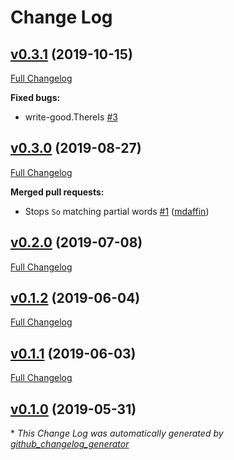 # Change Log

## [v0.3.1](https://github.com/errata-ai/write-good/tree/v0.3.1) (2019-10-15)
[Full Changelog](https://github.com/errata-ai/write-good/compare/v0.3.0...v0.3.1)

**Fixed bugs:**

- write-good.ThereIs [\#3](https://github.com/errata-ai/write-good/issues/3)

## [v0.3.0](https://github.com/errata-ai/write-good/tree/v0.3.0) (2019-08-27)
[Full Changelog](https://github.com/errata-ai/write-good/compare/v0.2.0...v0.3.0)

**Merged pull requests:**

- Stops `So` matching partial words [\#1](https://github.com/errata-ai/write-good/pull/1) ([mdaffin](https://github.com/mdaffin))

## [v0.2.0](https://github.com/errata-ai/write-good/tree/v0.2.0) (2019-07-08)
[Full Changelog](https://github.com/errata-ai/write-good/compare/v0.1.2...v0.2.0)

## [v0.1.2](https://github.com/errata-ai/write-good/tree/v0.1.2) (2019-06-04)
[Full Changelog](https://github.com/errata-ai/write-good/compare/v0.1.1...v0.1.2)

## [v0.1.1](https://github.com/errata-ai/write-good/tree/v0.1.1) (2019-06-03)
[Full Changelog](https://github.com/errata-ai/write-good/compare/v0.1.0...v0.1.1)

## [v0.1.0](https://github.com/errata-ai/write-good/tree/v0.1.0) (2019-05-31)


\* *This Change Log was automatically generated by [github_changelog_generator](https://github.com/skywinder/Github-Changelog-Generator)*